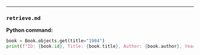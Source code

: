 ***

### `retrieve.md`


**Python command:**
```python
book = Book.objects.get(title="1984")
print(f"ID: {book.id}, Title: {book.title}, Author: {book.author}, Year: {book.published_year}")